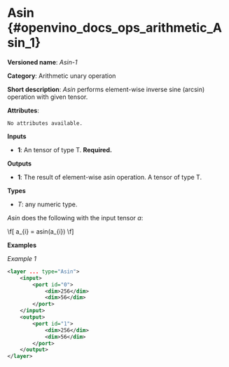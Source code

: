 # Asin {#openvino_docs_ops_arithmetic_Asin_1}

**Versioned name**: *Asin-1*

**Category**: Arithmetic unary operation 

**Short description**: *Asin* performs element-wise inverse sine (arcsin) operation with given tensor.

**Attributes**:

    No attributes available.

**Inputs**

* **1**: An tensor of type T. **Required.**

**Outputs**

* **1**: The result of element-wise asin operation. A tensor of type T.

**Types**

* *T*: any numeric type.

*Asin* does the following with the input tensor *a*:

\f[
a_{i} = asin(a_{i})
\f]

**Examples**

*Example 1*

```xml
<layer ... type="Asin">
    <input>
        <port id="0">
            <dim>256</dim>
            <dim>56</dim>
        </port>
    </input>
    <output>
        <port id="1">
            <dim>256</dim>
            <dim>56</dim>
        </port>
    </output>
</layer>
```
